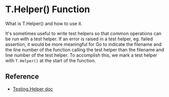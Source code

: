 # T.Helper() Function

What is T.Helper() and how to use it.

It's sometimes useful to write test helpers so that common operations can be run with a test helper. If an error is
raised in a test helper, eg. failed assertion, it would be more meaningful for Go to indicate the filename and the
line number of the function calling the test helper than the filename and line number of the test helper. To
accomplish this, we mark a test helper with `T.Helper()` at the start of the function.

## Reference

* [Testing.Helper doc](https://pkg.go.dev/testing#T.Helper)
